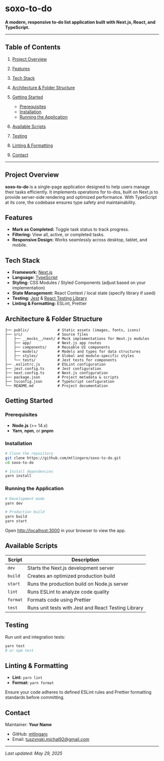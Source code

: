 # soxo-to-do

**A modern, responsive to-do list application built with Next.js, React, and TypeScript.**

---

## Table of Contents

1. [Project Overview](#project-overview)
2. [Features](#features)
3. [Tech Stack](#tech-stack)
4. [Architecture & Folder Structure](#architecture--folder-structure)
5. [Getting Started](#getting-started)

    * [Prerequisites](#prerequisites)
    * [Installation](#installation)
    * [Running the Application](#running-the-application)
6. [Available Scripts](#available-scripts)
7. [Testing](#testing)
8. [Linting & Formatting](#linting--formatting)
9. [Contact](#contact)

---

## Project Overview

**soxo-to-do** is a single-page application designed to help users manage their tasks efficiently. It implements operations for to-dos, built on Next.js to provide server-side rendering and optimized performance. With TypeScript at its core, the codebase ensures type safety and maintainability.

## Features

* **Mark as Completed:** Toggle task status to track progress.
* **Filtering:** View all, active, or completed tasks.
* **Responsive Design:** Works seamlessly across desktop, tablet, and mobile.

## Tech Stack

* **Framework:** [Next.js](https://nextjs.org/)
* **Language:** [TypeScript](https://www.typescriptlang.org/)
* **Styling:** CSS Modules / Styled Components (adjust based on your implementation)
* **State Management:** React Context / local state (specify library if used)
* **Testing:** [Jest](https://jestjs.io/) & [React Testing Library](https://testing-library.com/)
* **Linting & Formatting:** ESLint, Prettier

## Architecture & Folder Structure

```
├── public/             # Static assets (images, fonts, icons)
├── src/                # Source files
│   ├── __mocks__/next/ # Mock implementations for Next.js modules
│   ├── app/            # Next.js app routes
│   ├── components/     # Reusable UI components
│   ├── models/         # Models and types for data structures
│   ├── styles/         # Global and module-specific styles
│   └── tests/          # Jest tests for components
├── .eslintrc.js        # ESLint configuration
├── jest.config.ts      # Jest configuration
├── next.config.ts      # Next.js configuration
├── package.json        # Project metadata & scripts
├── tsconfig.json       # TypeScript configuration
└── README.md           # Project documentation
```

## Getting Started

### Prerequisites

* **Node.js** (>= 14.x)
* **Yarn**, **npm**, or **pnpm**

### Installation

```bash
# Clone the repository
git clone https://github.com/mtlingaro/soxo-to-do.git
cd soxo-to-do

# Install dependencies
yarn install
```

### Running the Application

```bash
# Development mode
yarn dev

# Production build
yarn build
yarn start
```

Open [http://localhost:3000](http://localhost:3000) in your browser to view the app.

## Available Scripts

| Script   | Description                                         |
| -------- | --------------------------------------------------- |
| `dev`    | Starts the Next.js development server               |
| `build`  | Creates an optimized production build               |
| `start`  | Runs the production build on Node.js server         |
| `lint`   | Runs ESLint to analyze code quality                 |
| `format` | Formats code using Prettier                         |
| `test`   | Runs unit tests with Jest and React Testing Library |


## Testing

Run unit and integration tests:

```bash
yarn test
# or npm test
```

## Linting & Formatting

* **Lint:** `yarn lint`
* **Format:** `yarn format`

Ensure your code adheres to defined ESLint rules and Prettier formatting standards before committing.

## Contact

Maintainer: **Your Name**

* GitHub: [mtlingaro](https://github.com/mtlingaro)
* Email: [tuszynski.michal92@gmail.com](mailto:tuszynski.michal92@gmail.com)

---

*Last updated: May 29, 2025*
